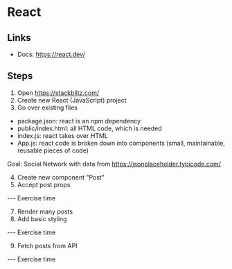 # React

## Links

* Docs: https://react.dev/

## Steps

1. Open https://stackblitz.com/
2. Create new React (JavaScript) project
3. Go over existing files
  * package.json: react is an npm dependency
  * public/index.html: all HTML code, which is needed
  * index.js: react takes over HTML
  * App.js: react code is broken down into components (small, maintainable, reusable pieces of code)

Goal: Social Network with data from https://jsonplaceholder.typicode.com/

4. Create new component "Post"
5. Accept post props

--- Exercise time

7. Render many posts
8. Add basic styling

--- Exercise time

9. Fetch posts from API

--- Exercise time
